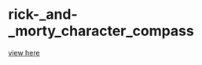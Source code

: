 # rick-_and-_morty_character_compass
[view here](https://nenorvalls.github.io/rick-_and-_morty_character_compass/)
